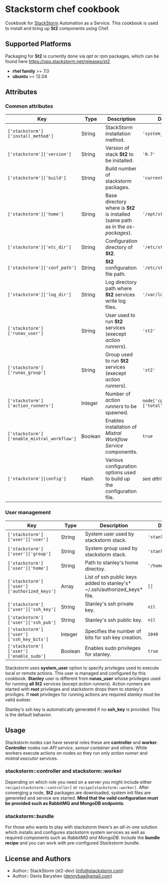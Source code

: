 # Stackstorm chef cookbook

Cookbook for [StackStorm](http://www.stackstorm.com) Automation as a Service. This cookbook is used to install and bring up **St2** components using Chef.


## Supported Platforms

Packaging for **St2** is currently done via *apt* or *rpm* packages, which can be found here https://ops.stackstorm.net/releases/st2.


* **rhel family** >= 7.0
* **ubuntu** >= 12.04

## Attributes

### Common attributes

| Key | Type | Description | Default |
| --- | --- | --- | --- |
| `['stackstorm']['install_method']` | String | StackStorm installation method. | `'system_wide'` |
| `['stackstorm']['version']` | String | Version of stack **St2** to be installed.  | `'0.7'` |
| `['stackstorm']['build']` | String | Build number of stackstorm packages. | `'current'` |
| `['stackstorm']['home']` | String | Base directory where is **St2** is installed (same path as in the *os-packages*). | `'/opt/stackstorm'` |
| `['stackstorm']['etc_dir']` | String | Configuration directory of **St2**. | `'/etc/st2'` |
| `['stackstorm']['conf_path']` | String | **St2** configuration file path. | `'/etc/st2/st2.conf'` |
| `['stackstorm']['log_dir']` | String | Log directory path where **St2** services write log files. | `'/var/log/st2'` |
| `['stackstorm']['runas_user']` | String | User used to run **St2** services (execept *action runners*). | `'st2'` |
| `['stackstorm']['runas_group']` | String | Group used to run **St2** services (execept *action runners*). | `'st2'` |
| `['stackstorm']['action_runners']` | Integer | Number of *action runners* to be spawned. | `node['cpu']['total']` |
| `['stackstorm']['enable_mistral_workflow']` | Boolean | Enables installation of *Mistral Workflow Service* componentts. | `true` |
| `['stackstorm'][config']` | Hash | Various configuration options used to build up the configuration file. | *see attributes file* |

### User management

| Key | Type | Description | Default |
| --- | --- | --- | --- |
| `['stackstorm']['user']['user']` | String | System user used by stackstorm stack. | `'stanley'` |
| `['stackstorm']['user']['group']` | String | System group used by stackstorm stack. | `'stanley'` |
| `['stackstorm']['user']['home']` | String | Path to stanley's home directoy. | `'/home/stanley'` |
| `['stackstorm']['user']['authorized_keys']` | Array | List of ssh public keys added to stanley's* ~/.ssh/authorized_keys* file. | `[]` |
| `['stackstorm']['user']['ssh_key']` | String | Stanley's ssh private key. | `nil` |
| `['stackstorm']['user']['ssh_pub']` | String | Stanley's ssh public key. | `nil` |
| `['stackstorm']['user']['ssh_key_bits']` | Integer | Specifies the number of bits for ssh key creation. | `2048` |
| `['stackstorm']['user']['enable_sudo']` | Boolean | Enables sudo privileges for stanley. | `true` |

Stackstorm uses **system_user** option to specify privileges used to execute local or remote actions. This user is managed and configured by this cookbook. **Stanley** user is different from **runas_user** whose privileges used for running **all St2** services (except *action runners*). Action runners are started with **root** privileges and stackstorm drops them to *stanley's* priviliges. If **root** privileges for running actions are required *stanley* must be valid sudoer.

Stanley's ssh key is automatically generated if no **ssh_key** is provided. This is the default behavior.

## Usage

Stackstorm nodes can have several roles these are **controller** and **worker**. **Controller** nodes run *API service*, *sensor container* and others. While workers execute actions on nodes so they run only *action runner* and *mistral executor* services.

### stackstorm::controller and stackstorm::worker

Depending on which role you need on a server you might include either `recipe[stackstorm::controller]` or `recipe[stackstorm::worker]`. After converging a node, **St2** packages are downloaded, system init files are genereted and service are started. **Mind that the valid configuration must be provided such as RabbitMQ and MongoDB endpoints**.

### stackstorm::bundle

For those who wants to play with stackstorm there's an *all-in-one* solution which installs and configures stackstorm system services as well as required components such as *RabbitMQ and MongoDB*. Include the **bundle recipe** and you can work with pre-configured *Stackstorm* bundle.


## License and Authors

* Author:: StackStorm (st2-dev) (<info@stackstorm.com>)
* Author:: Denis Baryshev (<dennybaa@gmail.com>)
